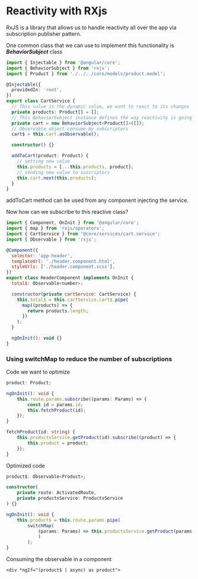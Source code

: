 # Reactivity with RXjs

RxJS is a library that allows us to handle reactivity all over the app via subscription publisher pattern.

One common class that we can use to implement this functionality is _**BehaviorSubject**_ class

```typescript
import { Injectable } from '@angular/core';
import { BehaviorSubject } from 'rxjs'; 
import { Product } from './../../core/models/product.model';

@Injectable({
  providedIn: 'root',
})
export class CartService {
  // This value is the dynamic value, we want to react to its changes
  private products: Product[] = [];
  // This BehaviorSubject instance defines the way reactivity is going to be hanle
  private cart = new BehaviorSubject<Product[]>([]);
  // Observable object consume by subscriptors
  cart$ = this.cart.asObservable();

  constructor() {}

  addToCart(product: Product) {
    // setting new value
    this.products = [...this.products, product];
    // sending new value to suscriptors
    this.cart.next(this.products);
  }
}
```

addToCart method can be used from any component injecting the service.

Now how can we subscribe to this reactive class?

```javascript
import { Component, OnInit } from '@angular/core';
import { map } from 'rxjs/operators';
import { CartService } from '@core/services/cart.service';
import { Observable } from 'rxjs';

@Component({
  selector: 'app-header',
  templateUrl: './header.component.html',
  styleUrls: ['./header.component.scss'],
})
export class HeaderComponent implements OnInit {
  total$: Observable<number>;

  constructor(private cartService: CartService) {
    this.total$ = this.cartService.cart$.pipe(
      map((products) => {
        return products.length;
      })
    );
  }

  ngOnInit(): void {}
}
```

### Using switchMap to reduce the number of subscriptions

Code we want to optimize

```typescript
product: Product;

ngOnInit(): void {
    this.route.params.subscribe((params: Params) => {
        const id = params.id;
        this.fetchProduct(id);
    });
}

fetchProduct(id: string) {
    this.productsService.getProduct(id).subscribe((product) => {
        this.product = product;
    });
}
```

Optimized code

```typescript
product$: Observable<Product>;

constructor(
    private route: ActivatedRoute,
    private productsService: ProductsService
) {}

ngOnInit(): void {
    this.product$ = this.route.params.pipe(
        switchMap(
            (params: Params) => this.productsService.getProduct(params.id)
            )
        );
}
```

Consuming the observable in a component

```markup
<div *ngIf="(product$ | async) as product">
```


